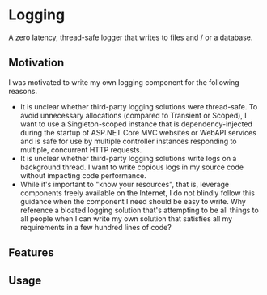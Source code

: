 # Logging
A zero latency, thread-safe logger that writes to files and / or a database.

## Motivation ##

I was motivated to write my own logging component for the following reasons.

* It is unclear whether third-party logging solutions were thread-safe.  To avoid unnecessary allocations (compared to Transient or Scoped), I want to use a Singleton-scoped instance that is dependency-injected during the startup of ASP.NET Core MVC websites or WebAPI services and is safe for use by multiple controller instances responding to multiple, concurrent HTTP requests.
* It is unclear whether third-party logging solutions write logs on a background thread.  I want to write copious logs in my source code without impacting code performance.
* While it's important to "know your resources", that is, leverage components freely available on the Internet, I do not blindly follow this guidance when the component I need should be easy to write.  Why reference a bloated logging solution that's attempting to be all things to all people when I can write my own solution that satisfies all my requirements in a few hundred lines of code?

## Features ##


## Usage  ##
